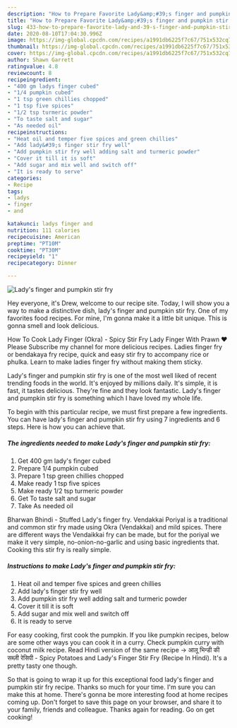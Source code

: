 ```yaml
---
description: "How to Prepare Favorite Lady&amp;#39;s finger and pumpkin stir fry"
title: "How to Prepare Favorite Lady&amp;#39;s finger and pumpkin stir fry"
slug: 433-how-to-prepare-favorite-lady-and-39-s-finger-and-pumpkin-stir-fry
date: 2020-08-10T17:04:30.996Z
image: https://img-global.cpcdn.com/recipes/a1991db6225f7c67/751x532cq70/ladys-finger-and-pumpkin-stir-fry-recipe-main-photo.jpg
thumbnail: https://img-global.cpcdn.com/recipes/a1991db6225f7c67/751x532cq70/ladys-finger-and-pumpkin-stir-fry-recipe-main-photo.jpg
cover: https://img-global.cpcdn.com/recipes/a1991db6225f7c67/751x532cq70/ladys-finger-and-pumpkin-stir-fry-recipe-main-photo.jpg
author: Shawn Garrett
ratingvalue: 4.8
reviewcount: 8
recipeingredient:
- "400 gm ladys finger cubed"
- "1/4 pumpkin cubed"
- "1 tsp green chillies chopped"
- "1 tsp five spices"
- "1/2 tsp turmeric powder"
- "To taste salt and sugar"
- "As needed oil"
recipeinstructions:
- "Heat oil and temper five spices and green chillies"
- "Add lady&#39;s finger stir fry well"
- "Add pumpkin stir fry well adding salt and turmeric powder"
- "Cover it till it is soft"
- "Add sugar and mix well and switch off"
- "It is ready to serve"
categories:
- Recipe
tags:
- ladys
- finger
- and

katakunci: ladys finger and 
nutrition: 111 calories
recipecuisine: American
preptime: "PT10M"
cooktime: "PT30M"
recipeyield: "1"
recipecategory: Dinner

---
```



![Lady&#39;s finger and pumpkin stir fry](https://img-global.cpcdn.com/recipes/a1991db6225f7c67/751x532cq70/ladys-finger-and-pumpkin-stir-fry-recipe-main-photo.jpg)

Hey everyone, it's Drew, welcome to our recipe site. Today, I will show you a way to make a distinctive dish, lady&#39;s finger and pumpkin stir fry. One of my favorites food recipes. For mine, I'm gonna make it a little bit unique. This is gonna smell and look delicious.

How To Cook Lady Finger (Okra) - Spicy Stir Fry Lady Finger With Prawn ♥ Please Subscribe my channel for more delicious recipes. Ladies finger fry or bendakaya fry recipe, quick and easy stir fry to accompany rice or phulka. Learn to make ladies finger fry without making them sticky.

Lady&#39;s finger and pumpkin stir fry is one of the most well liked of recent trending foods in the world. It's enjoyed by millions daily. It's simple, it is fast, it tastes delicious. They're fine and they look fantastic. Lady&#39;s finger and pumpkin stir fry is something which I have loved my whole life.


To begin with this particular recipe, we must first prepare a few ingredients. You can have lady&#39;s finger and pumpkin stir fry using 7 ingredients and 6 steps. Here is how you can achieve that.

<!--inarticleads1-->

##### The ingredients needed to make Lady&#39;s finger and pumpkin stir fry:

1. Get 400 gm lady&#39;s finger cubed
1. Prepare 1/4 pumpkin cubed
1. Prepare 1 tsp green chillies chopped
1. Make ready 1 tsp five spices
1. Make ready 1/2 tsp turmeric powder
1. Get To taste salt and sugar
1. Take As needed oil


Bharwan Bhindi - Stuffed Lady&#39;s finger fry. Vendakkai Poriyal is a traditional and common stir fry made using Okra (Vendakkai) and mild spices. There are different ways the Vendaikkai fry can be made, but for the poriyal we make it very simple, no-onion-no-garlic and using basic ingredients that. Cooking this stir fry is really simple. 

<!--inarticleads2-->

##### Instructions to make Lady&#39;s finger and pumpkin stir fry:

1. Heat oil and temper five spices and green chillies
1. Add lady&#39;s finger stir fry well
1. Add pumpkin stir fry well adding salt and turmeric powder
1. Cover it till it is soft
1. Add sugar and mix well and switch off
1. It is ready to serve


For easy cooking, first cook the pumpkin. If you like pumpkin recipes, below are some other ways you can cook it in a curry. Check pumpkin curry with coconut milk recipe. Read Hindi version of the same recipe -&gt; आलू भिन्डी की सब्ज़ी रेसिपी - Spicy Potatoes and Lady&#39;s Finger Stir Fry (Recipe In Hindi). It&#39;s a pretty tasty one though. 

So that is going to wrap it up for this exceptional food lady&#39;s finger and pumpkin stir fry recipe. Thanks so much for your time. I'm sure you can make this at home. There's gonna be more interesting food at home recipes coming up. Don't forget to save this page on your browser, and share it to your family, friends and colleague. Thanks again for reading. Go on get cooking!
